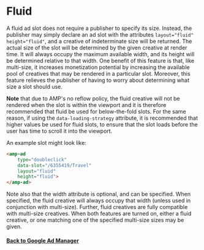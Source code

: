 <!---
Copyright 2018 The AMP HTML Authors. All Rights Reserved.

Licensed under the Apache License, Version 2.0 (the "License");
you may not use this file except in compliance with the License.
You may obtain a copy of the License at

      http://www.apache.org/licenses/LICENSE-2.0

Unless required by applicable law or agreed to in writing, software
distributed under the License is distributed on an "AS-IS" BASIS,
WITHOUT WARRANTIES OR CONDITIONS OF ANY KIND, either express or implied.
See the License for the specific language governing permissions and
limitations under the License.
-->

# Fluid

A fluid ad slot does not require a publisher to specify its size. Instead, the publisher may simply declare an ad slot with the attributes `layout="fluid" height="fluid"`, and a creative of indeterminate size will be returned. The actual size of the slot will be determined by the given creative at render time. It will always occupy the maximum available width, and its height will be determined relative to that width. One benefit of this feature is that, like multi-size, it increases monetization potential by increasing the available pool of creatives that may be rendered in a particular slot. Moreover, this feature relieves the publisher of having to worry about determining what size a slot should use.

**Note** that due to AMP's no reflow policy, the fluid creative will not be rendered when the slot is within the viewport and it is therefore recommended that fluid be used for below-the-fold slots. For the same reason, if using the `data-loading-strategy` attribute, it is recommended that higher values be used for fluid slots, to ensure that the slot loads before the user has time to scroll it into the viewport.

An example slot might look like:

```html
<amp-ad
    type="doubleclick"
    data-slot="/6355419/Travel"
    layout="fluid"
    height="fluid">
</amp-ad>
```

Note also that the width attribute is optional, and can be specified. When specified, the fluid creative will always occupy that width (unless used in conjunction with multi-size). Further, fluid creatives are fully compatible with multi-size creatives. When both features are turned on, either a fluid creative, or one matching one of the specified multi-size sizes may be given.

#### <a href="amp-ad-network-doubleclick-impl-internal.md">Back to Google Ad Manager</a>
